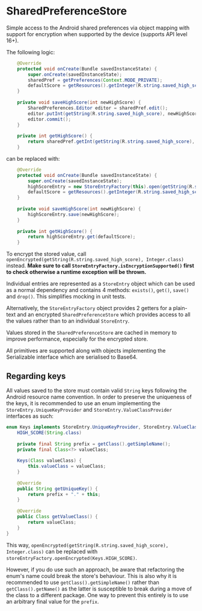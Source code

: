 SharedPreferenceStore
=====================

Simple access to the Android shared preferences via object mapping with support for encryption when supported by the device (supports API level 16+).

The following logic:

```java
    @Override
    protected void onCreate(Bundle savedInstanceState) {
        super.onCreate(savedInstanceState);
        sharedPref = getPreferences(Context.MODE_PRIVATE);
        defaultScore = getResources().getInteger(R.string.saved_high_score_default);
    }
    
    private void saveHighScore(int newHighScore) {
        SharedPreferences.Editor editor = sharedPref.edit();
        editor.putInt(getString(R.string.saved_high_score), newHighScore);
        editor.commit();
    }
    
    private int getHighScore() {
        return sharedPref.getInt(getString(R.string.saved_high_score), defaultScore);
    }
```

can be replaced with:

```java    
    @Override
    protected void onCreate(Bundle savedInstanceState) {
        super.onCreate(savedInstanceState);
        highScoreEntry = new StoreEntryFactory(this).open(getString(R.string.saved_high_score), Integer.class);
        defaultScore = getResources().getInteger(R.string.saved_high_score_default);
    }
    
    private void saveHighScore(int newHighScore) {
        highScoreEntry.save(newHighScore);
    }
    
    private int getHighScore() {
        return highScoreEntry.get(defaultScore);
    }
```

To encrypt the stored value, call ``openEncrypted(getString(R.string.saved_high_score), Integer.class)`` instead.
**Make sure to call ``StoreEntryFactory.isEncryptionSupported()`` first to check otherwise a runtime exception will be thrown.**

Individual entries are represented as a ``StoreEntry`` object which can be used as a normal dependency and contains 4 methods: ``exists()``, ``get()``, ``save()`` and ``drop()``. This simplifies mocking in unit tests.

Alternatively, the ``StoreEntryFactory`` object provides 2 getters for a plain-text and an encrypted ``SharedPreferenceStore`` which provides access to all the values rather than to an individual ``StoreEntry``.

Values stored in the ``SharedPreferenceStore`` are cached in memory to improve performance, especially for the encrypted store.

All primitives are supported along with objects implementing the Serializable interface which are serialised to Base64.

Regarding keys
--------------

All values saved to the store must contain valid ``String`` keys following the Android resource name convention.
In order to preserve the uniqueness of the keys, it is recommended to use an enum implementing the ``StoreEntry.UniqueKeyProvider`` and ``StoreEntry.ValueClassProvider`` interfaces as such:

```java
enum Keys implements StoreEntry.UniqueKeyProvider, StoreEntry.ValueClassProvider {   
    HIGH_SCORE(String.class)
    
    private final String prefix = getClass().getSimpleName();
    private final Class<?> valueClass;
    
    Keys(Class valueClass) {
        this.valueClass = valueClass;
    }
    
    @Override
    public String getUniqueKey() {
        return prefix + "." + this;
    }
    
    @Override
    public Class getValueClass() {
        return valueClass;
    }
}
```
This way, ``openEncrypted(getString(R.string.saved_high_score), Integer.class)`` can be replaced with ``storeEntryFactory.openEncrypted(Keys.HIGH_SCORE)``.

However, if you do use such an approach, be aware that refactoring the enum's name could break the store's behaviour.
This is also why it is recommended to use ``getClass().getSimpleName()`` rather than ``getClass().getName()`` as the latter is susceptible to break during a move of the class to a different package. One way to prevent this entirely is to use an arbitrary final value for the ``prefix``.

